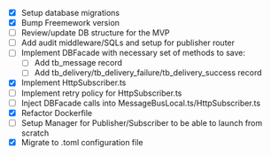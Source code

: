- [x] Setup database migrations
- [x] Bump Freemework version
- [ ] Review/update DB structure for the MVP
- [ ] Add audit middleware/SQLs and setup for publisher router
- [ ] Implement DBFacade with necessary set of methods to save:
  - [ ] Add tb_message record
  - [ ] Add tb_delivery/tb_delivery_failure/tb_delivery_success record
- [x] Implement HttpSubscriber.ts
- [ ] Implement retry policy for HttpSubscriber.ts
- [ ] Inject DBFacade calls into MessageBusLocal.ts/HttpSubscriber.ts
- [x] Refactor Dockerfile
- [ ] Setup Manager for Publisher/Subscriber to be able to launch from scratch
- [x] Migrate to .toml configuration file

